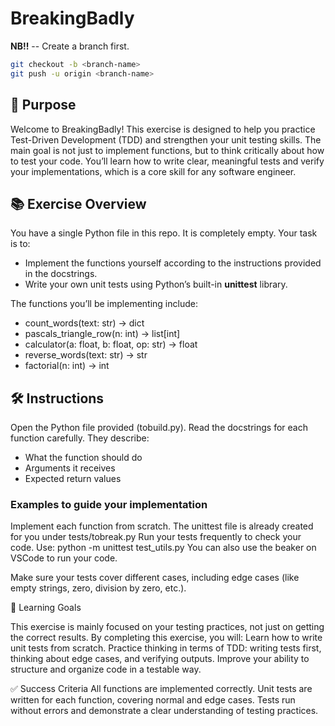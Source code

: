 # BreakingBadly
**NB!!** -- Create a branch first.
```bash
git checkout -b <branch-name>
git push -u origin <branch-name>
```

## 📝 Purpose

Welcome to BreakingBadly! This exercise is designed to help you practice Test-Driven Development (TDD) and strengthen your unit testing skills.
The main goal is not just to implement functions, but to think critically about how to test your code. You’ll learn how to write clear, meaningful tests and verify your implementations, which is a core skill for any software engineer.

## 📚 Exercise Overview

You have a single Python file in this repo. It is completely empty. Your task is to:

* Implement the functions yourself according to the instructions provided in the docstrings.
* Write your own unit tests using Python’s built-in **unittest** library.

The functions you’ll be implementing include:

* count_words(text: str) -> dict
* pascals_triangle_row(n: int) -> list[int]
* calculator(a: float, b: float, op: str) -> float
* reverse_words(text: str) -> str
* factorial(n: int) -> int

## 🛠 Instructions
Open the Python file provided (tobuild.py).
Read the docstrings for each function carefully. They describe:
   * What the function should do
   * Arguments it receives
   * Expected return values

### Examples to guide your implementation
Implement each function from scratch.
The unittest file is already created for you under tests/tobreak.py
Run your tests frequently to check your code. Use:
python -m unittest test_utils.py
You can also use the beaker on VSCode to run your code.

Make sure your tests cover different cases, including edge cases (like empty strings, zero, division by zero, etc.).

🎯 Learning Goals

This exercise is mainly focused on your testing practices, not just on getting the correct results. By completing this exercise, you will:
Learn how to write unit tests from scratch.
Practice thinking in terms of TDD: writing tests first, thinking about edge cases, and verifying outputs.
Improve your ability to structure and organize code in a testable way.


✅ Success Criteria
All functions are implemented correctly.
Unit tests are written for each function, covering normal and edge cases.
Tests run without errors and demonstrate a clear understanding of testing practices.
